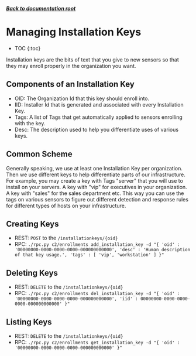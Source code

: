 ***[Back to documentation root](README.md)***

# Managing Installation Keys

* TOC
{:toc}

Installation keys are the bits of text that you give to new sensors so that they may enroll properly in the organization you want.

## Components of an Installation Key
* OID: The Organization Id that this key should enroll into.
* IID: Installer Id that is generated and associated with every Installation Key.
* Tags: A list of Tags that get automatically applied to sensors enrolling with the key.
* Desc: The description used to help you differentiate uses of various keys.

## Common Scheme
Generally speaking, we use at least one Installation Key per organization. Then we use different keys to help
differentiate parts of our infrastructure. For example, you may create a key with Tags "server" that you will use
to install on your servers. A key with "vip" for executives in your organization. A key with "sales" for the sales
department etc. This way you can use the tags on various sensors to figure out different detection and response
rules for different types of hosts on your infrastructure.

## Creating Keys
* REST: `POST` to the `/installationkeys/{oid}`
* RPC: `./rpc.py c2/enrollments add_installation_key -d "{ 'oid' : '00000000-0000-0000-0000-000000000000', 'desc' : 'Human description of that key usage.', 'tags' : [ 'vip', 'workstation' ] }"`

## Deleting Keys
* REST: `DELETE` to the `/installationkeys/{oid}`
* RPC: `./rpc.py c2/enrollments del_installation_key -d "{ 'oid' : '00000000-0000-0000-0000-000000000000', 'iid' : 00000000-0000-0000-0000-000000000000' }"`

## Listing Keys
* REST: `DELETE` to the `/installationkeys/{oid}`
* RPC: `./rpc.py c2/enrollments get_installation_key -d "{ 'oid' : '00000000-0000-0000-0000-000000000000' }"`
